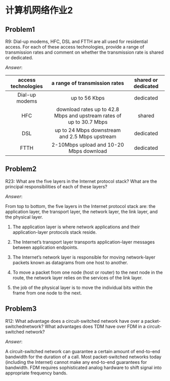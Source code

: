 
# 计算机网络作业2


## Problem1

R9: Dial-up modems, HFC, DSL and FTTH are all used for residential access. For each of these access technologies, provide a range of transmission rates and comment on whether the transmission rate is shared or dedicated.

$Answer:$

| access technologies | a range of transmission rates | shared or dedicated |
| :------: | :------: | :------: |
| Dial-up modems |up to 56 Kbps|dedicated|
|HFC|download rates up to 42.8 Mbps and upstream rates of up to 30.7 Mbps|shared|
|DSL| up to 24 Mbps downstream and 2.5 Mbps upstream|dedicated|
|FTTH|2-10Mbps upload and 10-20 Mbps download|dedicated|

## Problem2

R23: What are the five layers in the Internet protocol stack? What are the principal responsibilities of each of these layers?

$Answer:$

From top to bottom, the five layers in the Internet protocol stack are: the application layer, the transport layer, the network layer, the link layer, and the physical layer.

1. The application layer is where network applications and their application-layer protocols stack reside.

2. The Internet’s transport layer transports application-layer messages between application endpoints.

3. The Internet’s network layer is responsible for moving network-layer packets known as datagrams from one host to another.

4. To move a packet from one node (host or router) to the next node in the route, the network layer relies on the services of the link layer.

5. the job of the physical layer is to move the individual 
bits within the frame from one node to the next.

## Problem3

R12: What advantage does a circuit-switched network have over a packet-switchednetwork? What advantages does TDM have over FDM in a circuit-switched network?

$Answer:$

A circuit-switched network can guarantee a certain amount of end-to-end bandwidth for the duration of a call. Most packet-switched networks today (including the Internet) cannot make any end-to-end guarantees for bandwidth. FDM requires sophisticated analog hardware to shift signal into appropriate frequency bands.

</font>
